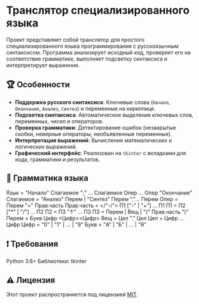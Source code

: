# Транслятор специализированного языка

Проект представляет собой транслятор для простого специализированного языка программирования с русскоязычным синтаксисом. Программа анализирует исходный код, проверяет его на соответствие грамматике, выполняет подсветку синтаксиса и интерпретирует выражения.

## 🏆 Особенности

- **Поддержка русского синтаксиса**: Ключевые слова (`Начало`, `Окончание`, `Анализ`, `Синтез`) и переменные на кириллице.
- **Подсветка синтаксиса**: Автоматическое выделение ключевых слов, переменных, чисел и операторов.
- **Проверка грамматики**: Детектирование ошибок (незакрытые скобки, неверные операторы, необъявленные переменные).
- **Интерпретация выражений**: Вычисление математических и логических выражений.
- **Графический интерфейс**: Реализован на `tkinter` с вкладками для кода, грамматики и результатов.

## 📃 Грамматика языка

Язык = "Начало" Слагаемое ";" ... Слагаемое Опер ... Опер "Окончание"
Слагаемое = "Анализ" Перем | "Синтез" Перем ","... Перем
Опер = Перем "=" Прав.часть
Прав.часть = </"-/"> П1 ["-" | "+"] ... П1
П1 = П2 ["*" | "/"] ... П2
П2 = П3 "↑" ... П3
П3 = Перем | Вещ | "(" Прав.часть ")"
Перем = Букв Цифр <Цифр><Цифр>
Вещ = Цел "." Цел
Цел = Цифр ... Цифр
Цифр = "0" | "1" | ... | "9"
Букв = "A" | "Б" | ... | "Я"

## ❗️ Требования
Python 3.6+
Библиотеки: tkinter

## ⚠️ Лицензия  
Этот проект распространяется под лицензией [MIT](LICENSE).  


